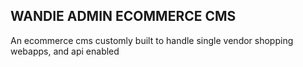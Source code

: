 
## WANDIE ADMIN ECOMMERCE CMS

An ecommerce cms customly built to handle single vendor shopping webapps, and api enabled
